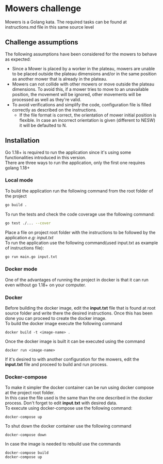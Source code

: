 # Mowers challenge

Mowers is a Golang kata. The required tasks can be found at instructions.md file in this same source level
## Challenge assumptions
The following assumptions have been considered for the mowers to behave as expected:
* Since a Mower is placed by a worker in the plateau, mowers are unable to be placed outside the plateau dimensions and/or in the same position as another mower that is already in the plateau.
* Mowers can not collide with other mowers or move outside the plateau dimensions. To avoid this, if a mower tries to move to an unavailable position, the movement will be ignored, other movements will be processed as well as they're valid.
* To avoid verifications and simplify the code, configuration file is filled correctly as described on the instructions.
  * If the file format is correct, the orientation of mower initial position is flexible. In case an incorrect orientation is given (different to NESW) it will be defaulted to N. 


## Installation

Go 1.18+ is required to run the application since it's using some functionalities introduced in this version.\
There are three ways to run the application, only the first one requires golang 1.18+

### Local mode

To build the application run the following command from the root folder of the project

```bash
go build .
```
To run the tests and check the code coverage use the following command:
```bash
go test ./... --cover
```
Place a file on  project root folder with the instructions to be followed by the application *e.g: input.txt*\
To run the application use the following command(used input.txt as example of instructions file):
```bash
go run main.go input.txt
```

### Docker mode
One of the advantages of running the project in docker is that it can run even without go 1.18+ on your computer.

### Docker
Before building the docker image, edit the **input.txt** file that is found at root source folder and write there the desired instructions.
Once this has been done you can proceed to create the docker image.\
To build the docker image execute the following command
```
docker build -t <image-name> .
```
Once the docker image is built it can be executed using the command
```
docker run <image-name>
```
If it's desired to with another configuration for the mowers, edit the **input.txt** file and proceed to build and run process. 

### Docker-compose
To make it simpler the docker container can be run using docker compose at the project root folder.\
In this case the file used is the same than the one described in the docker process. Don't forget to edit **input.txt** with desired data.\
To execute using docker-compose use the following command: 
```
docker-compose up
```
To shut down the docker container use the following command
```
docker-compose down
```
In case the image is needed to rebuild use the commands
```
docker-compose build
docker-compose up
```

